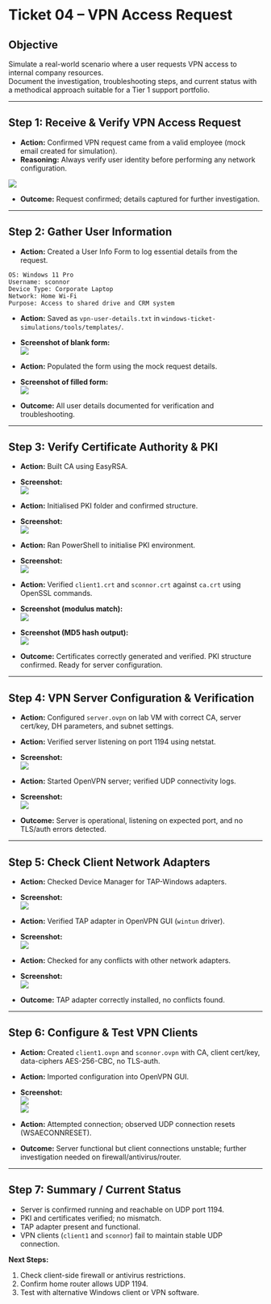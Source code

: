 # Ticket 04 – VPN Access Request

## Objective
Simulate a real-world scenario where a user requests VPN access to internal company resources.  
Document the investigation, troubleshooting steps, and current status with a methodical approach suitable for a Tier 1 support portfolio.

---

## Step 1: Receive & Verify VPN Access Request
- **Action:** Confirmed VPN request came from a valid employee (mock email created for simulation).  
- **Reasoning:** Always verify user identity before performing any network configuration.

![](../images/vpn-access-request-email.png)

- **Outcome:** Request confirmed; details captured for further investigation.

---

## Step 2: Gather User Information
- **Action:** Created a User Info Form to log essential details from the request.  

```
OS: Windows 11 Pro
Username: sconnor
Device Type: Corporate Laptop
Network: Home Wi-Fi
Purpose: Access to shared drive and CRM system
```

- **Action:** Saved as `vpn-user-details.txt` in `windows-ticket-simulations/tools/templates/`.  
- **Screenshot of blank form:**  
![](../images/vpn-user-details-blank.png)

- **Action:** Populated the form using the mock request details.  
- **Screenshot of filled form:**  
![](../images/vpn-user-details-filled.png)

- **Outcome:** All user details documented for verification and troubleshooting.

---

## Step 3: Verify Certificate Authority & PKI
- **Action:** Built CA using EasyRSA.  
- **Screenshot:**  
![](../images/Build-the-Certificate-Authority-CA.png)

- **Action:** Initialised PKI folder and confirmed structure.  
- **Screenshot:**  
![](../images/Initialise-the-PKI-folder.png)

- **Action:** Ran PowerShell to initialise PKI environment.  
- **Screenshot:**  
![](../images/Initialise-the-PKI-powershell.png)

- **Action:** Verified `client1.crt` and `sconnor.crt` against `ca.crt` using OpenSSL commands.  
- **Screenshot (modulus match):**  
![](../images/modulusofclient1.crtexactlymatchesclient1.key.png)  
- **Screenshot (MD5 hash output):**  
![](../images/MD5hashesoutput-whichhadconflict.png)

- **Outcome:** Certificates correctly generated and verified. PKI structure confirmed. Ready for server configuration.

---

## Step 4: VPN Server Configuration & Verification
- **Action:** Configured `server.ovpn` on lab VM with correct CA, server cert/key, DH parameters, and subnet settings.  
- **Action:** Verified server listening on port 1194 using netstat.  
- **Screenshot:**  
![](../images/netstat-anfind1194-not-producing-anything.png)

- **Action:** Started OpenVPN server; verified UDP connectivity logs.  
- **Screenshot:**  
![](../images/UDPv4linklocal-sequencecomplete.png)

- **Outcome:** Server is operational, listening on expected port, and no TLS/auth errors detected.

---

## Step 5: Check Client Network Adapters
- **Action:** Checked Device Manager for TAP-Windows adapters.  
- **Screenshot:**  
![](../images/networkadapters-indevicemanager.png)

- **Action:** Verified TAP adapter in OpenVPN GUI (`wintun` driver).  
- **Screenshot:**  
![](../images/verify-tap.wintun.png)

- **Action:** Checked for any conflicts with other network adapters.  
- **Screenshot:**  
![](../images/cross-next-to-wiretap-adapter.png)

- **Outcome:** TAP adapter correctly installed, no conflicts found.

---

## Step 6: Configure & Test VPN Clients
- **Action:** Created `client1.ovpn` and `sconnor.ovpn` with CA, client cert/key, data-ciphers AES-256-CBC, no TLS-auth.  
- **Action:** Imported configuration into OpenVPN GUI.  
- **Screenshot:**  
![](../images/vpn-client-config-created.png)  
![](../images/vpn-client-import.png)

- **Action:** Attempted connection; observed UDP connection resets (WSAECONNRESET).  

- **Outcome:** Server functional but client connections unstable; further investigation needed on firewall/antivirus/router.

---

## Step 7: Summary / Current Status
- Server is confirmed running and reachable on UDP port 1194.  
- PKI and certificates verified; no mismatch.  
- TAP adapter present and functional.  
- VPN clients (`client1` and `sconnor`) fail to maintain stable UDP connection.  

**Next Steps:**

1. Check client-side firewall or antivirus restrictions.  
2. Confirm home router allows UDP 1194.  
3. Test with alternative Windows client or VPN software.  




